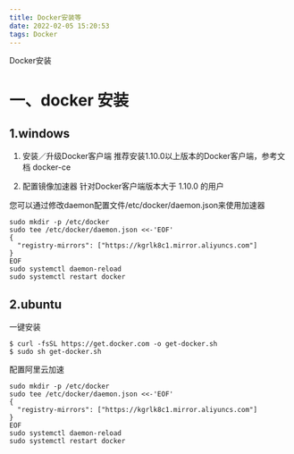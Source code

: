 ```yaml
---
title: Docker安装等
date: 2022-02-05 15:20:53
tags: Docker
---
```


Docker安装

# 一、docker 安装
## 1.windows

1. 安装／升级Docker客户端
推荐安装1.10.0以上版本的Docker客户端，参考文档 docker-ce

2. 配置镜像加速器
针对Docker客户端版本大于 1.10.0 的用户

您可以通过修改daemon配置文件/etc/docker/daemon.json来使用加速器
```shell
sudo mkdir -p /etc/docker
sudo tee /etc/docker/daemon.json <<-'EOF'
{
  "registry-mirrors": ["https://kgrlk8c1.mirror.aliyuncs.com"]
}
EOF
sudo systemctl daemon-reload
sudo systemctl restart docker
```
## 2.ubuntu
一键安装
```shell
$ curl -fsSL https://get.docker.com -o get-docker.sh
$ sudo sh get-docker.sh
```
配置阿里云加速
```shell
sudo mkdir -p /etc/docker
sudo tee /etc/docker/daemon.json <<-'EOF'
{
  "registry-mirrors": ["https://kgrlk8c1.mirror.aliyuncs.com"]
}
EOF
sudo systemctl daemon-reload
sudo systemctl restart docker
```





